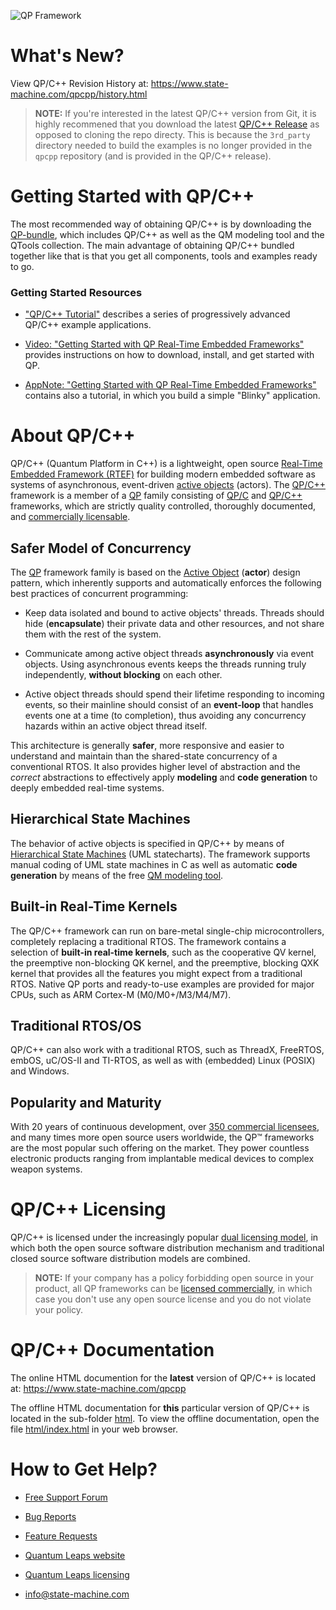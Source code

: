 ![QP Framework](doxygen/images/qp_banner.jpg)

# What's New?
View QP/C++ Revision History at: https://www.state-machine.com/qpcpp/history.html 

>**NOTE:** If you're interested in the latest QP/C++ version from Git,
it is highly recommened that you download the latest
[QP/C++ Release](https://github.com/QuantumLeaps/qpcpp/releases)
as opposed to cloning the repo directy. This is because the `3rd_party`
directory needed to build the examples is no longer provided in the
`qpcpp` repository (and is provided in the QP/C++ release).


# Getting Started with QP/C++
The most recommended way of obtaining QP/C++ is by downloading the
[QP-bundle](https://www.state-machine.com/#Downloads), which includes QP/C++
as well as the QM modeling tool and the QTools collection. The main advantage of
obtaining QP/C++ bundled together like that is that you get all components,
tools and examples ready to go.

### Getting Started Resources
- ["QP/C++ Tutorial"][Tutorial]
describes a series of progressively advanced QP/C++ example applications.

- [Video: "Getting Started with QP Real-Time Embedded Frameworks"][Video]
provides instructions on how to download, install, and get started with QP.

- [AppNote: "Getting Started with QP Real-Time Embedded Frameworks"][AN]
contains also a tutorial, in which you build a simple "Blinky" application.


# About QP/C++
QP/C++ (Quantum Platform in C++) is a lightweight, open source
[Real-Time Embedded Framework (RTEF)][RTEF] for building modern embedded
software as systems of asynchronous, event-driven [active objects][Active]
(actors). The [QP/C++] framework is a member of a [QP] family consisting of
[QP/C] and [QP/C++] frameworks, which are strictly quality controlled,
thoroughly documented, and [commercially licensable][Lic].

## Safer Model of Concurrency
The [QP] framework family is based on the [Active Object][Active] (**actor**)
design pattern, which inherently supports and automatically enforces the
following best practices of concurrent programming:

- Keep data isolated and bound to active objects' threads. Threads should
hide (**encapsulate**) their private data and other resources, and not
share them with the rest of the system.

- Communicate among active object threads **asynchronously** via event
objects. Using asynchronous events keeps the threads running truly
independently, **without blocking** on each other.

- Active object threads should spend their lifetime responding to incoming
events, so their mainline should consist of an **event-loop** that handles
events one at a time (to completion), thus avoiding any concurrency hazards
within an active object thread itself.

This architecture is generally **safer**, more responsive and easier to
understand and maintain than the shared-state concurrency of a conventional
RTOS. It also provides higher level of abstraction and the *correct*
abstractions to effectively apply **modeling** and **code generation** to
deeply embedded real-time systems.

## Hierarchical State Machines
The behavior of active objects is specified in QP/C++ by means of
[Hierarchical State Machines][HSM] (UML statecharts). The framework
supports manual coding of UML state machines in C as well as automatic
**code generation** by means of the free [QM modeling tool][QM].

## Built-in Real-Time Kernels
The QP/C++ framework can run on bare-metal single-chip microcontrollers,
completely replacing a traditional RTOS. The framework contains a selection
of **built-in real-time kernels**, such as the cooperative QV kernel, the
preemptive non-blocking QK kernel, and the preemptive, blocking QXK kernel
that provides all the features you might expect from a traditional RTOS.
Native QP ports and ready-to-use examples are provided for major CPUs, such
as ARM Cortex-M (M0/M0+/M3/M4/M7).

## Traditional RTOS/OS
QP/C++ can also work with a traditional RTOS, such as ThreadX, FreeRTOS, embOS,
uC/OS-II and TI-RTOS, as well as with (embedded) Linux (POSIX) and Windows.

## Popularity and Maturity
With 20 years of continuous development, over [350 commercial licensees][Cust],
and many times more open source users worldwide, the QP™ frameworks are the
most popular such offering on the market. They power countless electronic
products ranging from implantable medical devices to complex weapon systems.


# QP/C++ Licensing
QP/C++ is licensed under the increasingly popular [dual licensing model][Lic],
in which both the open source software distribution mechanism and
traditional closed source software distribution models are combined.

> **NOTE:** If your company has a policy forbidding open source in your
product, all QP frameworks can be [licensed commercially][Lic], in which case
you don't use any open source license and you do not violate your policy.


# QP/C++ Documentation
The online HTML documention for the **latest** version of QP/C++ is located
at: https://www.state-machine.com/qpcpp

The offline HTML documentation for **this** particular version of QP/C++
is located in the sub-folder [html](html). To view the offline documentation,
open the file [html/index.html](html/index.html) in your web browser.


# How to Get Help?
- [Free Support Forum](https://sourceforge.net/p/qpc/discussion/668726)
- [Bug Reports](https://sourceforge.net/p/qpc/bugs/)
- [Feature Requests](https://sourceforge.net/p/qpc/feature-requests/)
- [Quantum Leaps website](https://www.state-machine.com)
- [Quantum Leaps licensing](https://www.state-machine.com/licensing)
- [info@state-machine.com](mailto:info@state-machine.com)

   [RTEF]: <https://www.state-machine.com/rtef>
   [QP]: <https://www.state-machine.com/products/qp>
   [QP/C]: <https://www.state-machine.com/qpc>
   [QP/C++]: <https://www.state-machine.com/qpcpp>
   [QM]: <https://www.state-machine.com/products/qm>
   [Active]: <https://www.state-machine.com/active-object>
   [HSM]: <https://www.state-machine.com/fsm#HSM>
   [Lic]: <https://www.state-machine.com/licensing>
   [Cust]: <https://www.state-machine.com/customers>
   [AN]: <https://www.state-machine.com/doc/AN_Getting_Started_with_QP.pdf>
   [Tutorial]: <https://www.state-machine.com/qpcpp/gs_tut.html>
   [Video]: <https://youtu.be/O7ER6_VqIH0>
